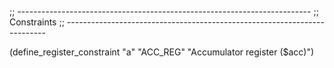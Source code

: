 ;; -------------------------------------------------------------------------
;; Constraints
;; -------------------------------------------------------------------------

(define_register_constraint "a" "ACC_REG" "Accumulator register ($acc)")
